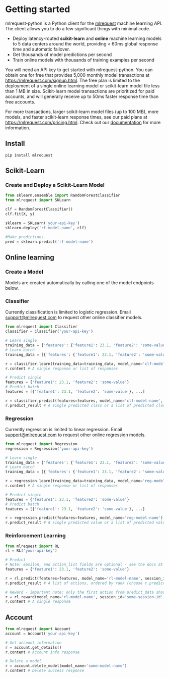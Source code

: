 # Getting started
mlrequest-python is a Python client for the [mlrequest](https://mlrequest.com) machine learning API. The client allows you to do a few significant things with minimal code.

* Deploy latency-routed **scikit-learn** and **online** machine learning models to 5 data centers around the world, providing < 60ms global response time and automatic failover.
* Get thousands of model predictions per second
* Train online models with thousands of training examples per second

You will need an API key to get started with mlrequest-python. You can obtain one for free that provides 5,000 monthly model transactions at https://mlrequest.com/signup.html. The free plan is limited to the deployment of a single online learning model or scikit-learn model file less than 1 MB in size. Scikit-learn model transactions are prioritized for paid accounts, and will generally receive up to 50ms faster response time than free accounts.

For more transactions, larger scikit-learn model files (up to 100 MB), more models, and faster scikit-learn response times, see our paid plans at https://mlrequest.com/pricing.html. Check out our [documentation](https://docs.mlrequest.com) for more information.

## Install
```
pip install mlrequest
```

## Scikit-Learn
### Create and Deploy a Scikit-Learn Model

```python
from sklearn.ensemble import RandomForestClassifier
from mlrequest import SKLearn

clf = RandomForestClassifier()
clf.fit(X, y)

sklearn = SKLearn('your-api-key')
sklearn.deploy('rf-model-name', clf)

#Make predictions
pred = sklearn.predict('rf-model-name')
```

## Online learning
### Create a Model
Models are created automatically by calling one of the model endpoints below.

### Classifier
Currently classification is limited to logistic regression. Email support@mlrequest.com to request other online classifier models.
```python
from mlrequest import Classifier
classifier = Classifier('your-api-key')

# Learn single
training_data = {'features': {'feature1': 23.1, 'feature2': 'some-value'}, 'label': 1}
# Learn batch
training_data = [{'features': {'feature1': 23.1, 'feature2': 'some-value'}, 'label': 1}, ...]

r = classifier.learn(training_data=training_data, model_name='clf-model-name', class_count=2)
r.content # A single response or list of responses

# Predict single
features = {'feature1': 23.1, 'feature2': 'some-value'}
# Predict batch
features = [{'feature1': 23.1, 'feature2': 'some-value'}, ...]

r = classifier.predict(features=features, model_name='clf-model-name', class_count=2)
r.predict_result # A single predicted class or a list of predicted classes
```

### Regression
Currently regression is limited to linear regression. Email support@mlrequest.com to request other online regression models.
```python
from mlrequest import Regression
regression = Regression('your-api-key')

# Learn single
training_data = {'features': {'feature1': 23.1, 'feature2': 'some-value'}, 'label': 1.25}
# Learn batch
training_data = [{'features': {'feature1': 23.1, 'feature2': 'some-value'}, 'label': 1.25}, ...]

r = regression.learn(training_data=training_data, model_name='reg-model-name')
r.content # A single response or list of responses

# Predict single
features = {'feature1': 23.1, 'feature2': 'some-value'}
# Predict batch
features = [{'feature1': 23.1, 'feature2': 'some-value'}, ...]

r = regression.predict(features=features, model_name='reg-model-name')
r.predict_result # A single predicted value or a list of predicted values
```

### Reinforcement Learning
```python
from mlrequest import RL
rl = RL('your-api-key')

# Predict
# Note: epsilon, and action_list fields are optional - see the docs at https://docs.mlrequest.com for more information
features = {'feature1': 23.1, 'feature2': 'some-value'}

r = rl.predict(features=features, model_name='rl-model-name', session_id='some-session-id', negative_reward=0, action_count=2)
r.predict_result # A list of actions, ordered by rank (choose r.predict_data[0] for the best action)

# Reward - important note: only the first action from predict_data should be rewarded. Other actions can be used but should not be rewarded.
r = rl.reward(model_name='rl-model-name', session_id='some-session-id', reward=1)
r.content # A single response
```

## Account
```python
from mlrequest import Account
account = Account('your-api-key')

# Get account information
r = account.get_details()
r.content # Account info response

# Delete a model
r = account.delete_model(model_name='some-model-name')
r.content # Delete success response
```
